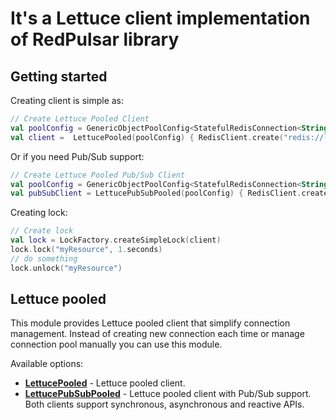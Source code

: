 # It's a Lettuce client implementation of RedPulsar library

## Getting started

Creating client is simple as:
```kotlin
// Create Lettuce Pooled Client
val poolConfig = GenericObjectPoolConfig<StatefulRedisConnection<String, String>>()
val client =  LettucePooled(poolConfig) { RedisClient.create("redis://localhost:6379").connect() }
```
Or if you need Pub/Sub support:
```kotlin
// Create Lettuce Pooled Pub/Sub Client
val poolConfig = GenericObjectPoolConfig<StatefulRedisConnection<String, String>>()
val pubSubClient = LettucePubSubPooled(poolConfig) { RedisClient.create("redis://localhost:6379").connectPubSub() }
```
Creating lock:
```kotlin
// Create lock
val lock = LockFactory.createSimpleLock(client)
lock.lock("myResource", 1.seconds)
// do something
lock.unlock("myResource")
```

## Lettuce pooled
This module provides Lettuce pooled client that simplify connection management. 
Instead of creating new connection each time or manage connection pool manually you can use this module.

Available options:
- **[LettucePooled](./src/main/kotlin/me/himadieiev/redpulsar/lettuce/LettucePooled.kt)** - Lettuce pooled client.
- **[LettucePubSubPooled](./src/main/kotlin/me/himadieiev/redpulsar/lettuce/LettucePubSubPooled.kt)** - Lettuce pooled client with Pub/Sub support.
Both clients support synchronous, asynchronous and reactive APIs.
